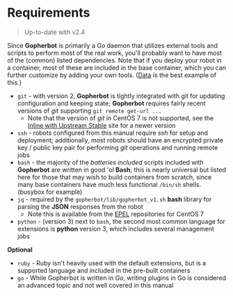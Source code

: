 # Requirements

> Up-to-date with v2.4

Since **Gopherbot** is primarily a *Go* daemon that utilizes external tools and scripts to perform most of the real work, you'll probably want to have most of the (common) listed dependencies. Note that if you deploy your robot in a container, most of these are included in the base container, which you can further customize by adding your own tools. ([Data](https://github.com/parsley42/data-gopherbot/blob/master/Containerfile) is the best example of this.)

* `git` - with version 2, **Gopherbot** is tightly integrated with git for updating configuration and keeping state; **Gopherbot** requires fairly recent versions of *git* supporting `git remote get-url ...`
   * Note that the version of *git* in CentOS 7 is not supported, see the [Inline with Upstream Stable](https://ius.io/) site for a newer version
* `ssh` - robots configured from this manual require *ssh* for setup and deployment; additionally, most robots should have an encrypted private key / public key pair for performing *git* operations and running remote jobs
* `bash` - the majority of the *batteries included* scripts included with **Gopherbot** are written in good 'ol **Bash**; this is nearly universal but listed here for those that may wish to build containers from scratch, since many base containers have much less functional `/bin/sh` shells. (busybox for example)
* `jq` - required by the `gopherbot/lib/gopherbot_v1.sh` **bash** library for parsing the **JSON** responses from the robot
   * Note this is available from the [EPEL](https://fedoraproject.org/wiki/EPEL) repositories for CentOS 7
* `python` - (version 3) next to `bash`, the second most common language for extensions is **python** version 3, which includes several management jobs

**Optional**
* `ruby` - Ruby isn't heavily used with the default extensions, but is a supported language and included in the pre-built containers
* `go` - While Gopherbot is written in *Go*, writing plugins in Go is considered an advanced topic and not well covered in this manual
